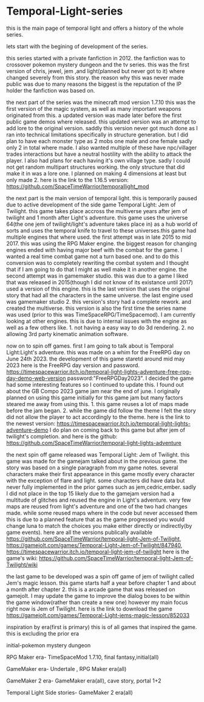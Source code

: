 # Temporal-Light-series
this is the main page of temporal light and offers a history of the whole series.

lets start with the begining of development of the series. 

this series started with a private fanfiction in 2012. the fanfiction was to crossover pokemon mystery dungeon and the tv series. this was the first version of chris, jewel, jem ,and light(planned but never got to it) where changed severely from this story. the reason why this was never made public was due to many reasons the biggest is the reputation of the IP holder the fanfiction was based on.

the next part of the series was the minecraft mod version 1.7.10 this was the first version of the magic system, as well as many important weapons originated from this. a updated version was made later before the first public game demos where released. this updated version was an attempt to add lore to the original version. saddly this version never got much done as I ran into technical limitations specifically in structure generation. but I did plan to have each monster type as 2 mobs one male and one female sadly only 2 in total where made. I also wanted multiple of these have npc/villager trades interactions but have a neutral hostility with the ability to attack the player. I also had plans for each having it's own village type. sadly I could not get random multipart structures working. the only structure that did make it in was a lore one. I planned on making 4 dimensions at least but only made 2.
here is the link to the 1.16.5 version: https://github.com/SpaceTimeWarrior/temporallight_mod

the next part is the main version of temporal light. this is temporarily paused due to active development of the side game Temporal Light: Jem of Twilight. this game takes place accross the multiverse years after jem of twilight and 1 month after Light's adventure. this game uses the universe 64(the one jem of twilight/light's adventure takes place in) as a hub world of sorts and uses the temporal knife to travel to these universes.this game had multiple engines that where used. the first attempt was in late 2015 to mid 2017. this was using the RPG Maker engine. the biggest reason for changing engines ended with having major beef with the combat for the game. I wanted a real time combat game not a turn based one. and to do this conversion was to completely rewriting the combat system and I thought that if I am going to do that I might as well make it in another engine. the second attempt was in gamemaker studio. this was due to a game I liked that was released in 2015(though I did not know of its existance until 2017) used a version of this engine. this is the last version that uses the original story that had all the characters in the same universe. the last engine used was gamemaker studio 2. this version's story had a complete rework. and created the multiverse. this version is also the first time the series name was used (prior to this was TimeSpaceRPG/TimeSpacemod). I am currently looking at other engines. this is due to internal issues with the engine as well as a few others like. 1. not having a easy way to do 3d rendering. 2. no allowing 3rd party kinematic animation software.

now on to spin off games.
first I am going to talk about is Temporal Light:Light's adventure. this was made on a whim for the FreeRPG day on June 24th 2023. the development of this game staretd around mid may 2023 here is the FreeRPG day version and password. https://timespacewarrior.itch.io/temporal-light-lights-adventure-free-rpg-day-demo-web-version password:"FreeRPGDay2023". I decided the game had some interesting features so I continued to update this. I found out about the GB Compo 2023 game jam near the end of june. I originally planned on using this game initially for this game jam but many factors steared me away from using this. 1. this game reuses a lot of maps made before the jam began. 2. while the game did follow the theme I felt the story did not allow the player to act accordingly to the theme. 
here is the link to the newest version: https://timespacewarrior.itch.io/temporal-light-lights-adventure-demo  I do plan on coming back to this game but after jem of twilight's completion. and here is the github: https://github.com/SpaceTimeWarrior/temporal-light-lights-adventure

the next spin off game released was Temporal Light: Jem of Twilight. this game was made for the gamejam talked about in the previous game. the story was based on a single paragraph from my game notes. several characters make their first appearance in this game mostly every character with the exception of flare and light. some characters did have data but never fully implemented in the prior games such as jem,cedric,ember. sadly I did not place in the top 15 likely due to the gamejam version had a multitude of glitches and reused the engine in Light's adventure. very few maps are reused from light's adventure and one of the two had changes made. while some reused maps where in the code but never accessed them this is due to a planned feature that as the game progressed you would change luna to match the choices you make either directly or indirectly(by game events). here are all the versions publically available https://github.com/SpaceTimeWarrior/temporal-light-Jem-of-Twilight,  https://gamejolt.com/games/Temporal-Light-Jem-of-Twilight/847940,    https://timespacewarrior.itch.io/temporal-light-jem-of-twilight    here is the game's wiki: https://github.com/SpaceTimeWarrior/temporal-light-Jem-of-Twilight/wiki

the last game to be developed was a spin off game of jem of twilight called Jem's magic lesson. this game starts half a year before chapter 1 and about a month after chapter 2. this is a arcade game that was released on gamejolt. I may update the game to improve the dialog boxes to be within the game window(rather than create a new one) however my main focus right now is Jem of Twilight. here is the link to download the game https://gamejolt.com/games/Temporal-Light-jems-magic-lesson/852033


inspiration by era(first is primary) this is of all games that inspired the game. this is excluding the prior era

initial-pokemon mystery dungeon

RPG Maker era- TimeSpaceMod 1.7.10, final fantasy,initial(all)

GameMaker era- Undertale , RPG Maker era(all)

GameMaker 2 era- GameMaker era(all), cave story, portal 1+2

Temporal Light Side stories- GameMaker 2 era(all)
